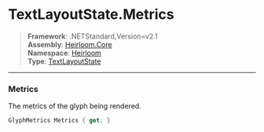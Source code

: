 # TextLayoutState.Metrics

> **Framework**: .NETStandard,Version=v2.1  
> **Assembly**: [Heirloom.Core][0]  
> **Namespace**: [Heirloom][0]  
> **Type**: [TextLayoutState][1]  

--------------------------------------------------------------------------------

### Metrics

The metrics of the glyph being rendered.

```cs
GlyphMetrics Metrics { get; }
```

[0]: ..\Heirloom.Core.md
[1]: Heirloom.TextLayoutState.md

